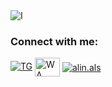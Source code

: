 <img src="https://ie.wampi.ru/2022/08/02/rm362-04d-1-1.jpg" alt="I" border="0">

<h3 align="left">Connect with me:</h3>
<p align="left">
<a href="https://t.me/Alinnick" target="blank"><img src="https://ie.wampi.ru/2022/08/02/telegram-svg.png" alt="TG" border="0" /></a>
<a href="https://wa.clck.bar/79159842321" target="blank"><img align="center" src="http://www.w3.org/2000/svg" alt="WA" height="30" width="40" /></a>
<a href="https://instagram.com/alin.als" target="blank"><img align="center" src="http://www.w3.org/2000/svg" alt="alin.als" /></a>
</p>
